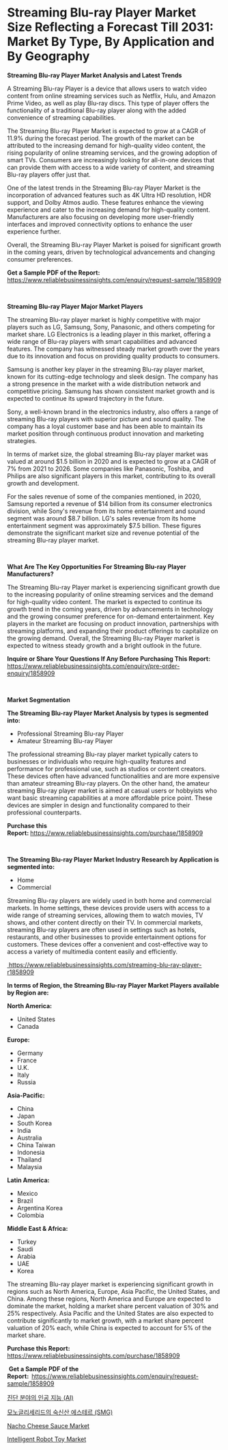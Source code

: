 <p><h1>Streaming Blu-ray Player Market Size Reflecting a Forecast Till 2031: Market By Type, By Application and By Geography</h1></p><p><strong>Streaming Blu-ray Player Market Analysis and Latest Trends</strong></p>
<p><p>A Streaming Blu-ray Player is a device that allows users to watch video content from online streaming services such as Netflix, Hulu, and Amazon Prime Video, as well as play Blu-ray discs. This type of player offers the functionality of a traditional Blu-ray player along with the added convenience of streaming capabilities.</p><p>The Streaming Blu-ray Player Market is expected to grow at a CAGR of 11.9% during the forecast period. The growth of the market can be attributed to the increasing demand for high-quality video content, the rising popularity of online streaming services, and the growing adoption of smart TVs. Consumers are increasingly looking for all-in-one devices that can provide them with access to a wide variety of content, and streaming Blu-ray players offer just that.</p><p>One of the latest trends in the Streaming Blu-ray Player Market is the incorporation of advanced features such as 4K Ultra HD resolution, HDR support, and Dolby Atmos audio. These features enhance the viewing experience and cater to the increasing demand for high-quality content. Manufacturers are also focusing on developing more user-friendly interfaces and improved connectivity options to enhance the user experience further.</p><p>Overall, the Streaming Blu-ray Player Market is poised for significant growth in the coming years, driven by technological advancements and changing consumer preferences.</p></p>
<p><strong>Get a Sample PDF of the Report:&nbsp;</strong> <a href="https://www.reliablebusinessinsights.com/enquiry/request-sample/1858909">https://www.reliablebusinessinsights.com/enquiry/request-sample/1858909</a></p>
<p>&nbsp;</p>
<p><strong>Streaming Blu-ray Player Major Market Players</strong></p>
<p><p>The streaming Blu-ray player market is highly competitive with major players such as LG, Samsung, Sony, Panasonic, and others competing for market share. LG Electronics is a leading player in this market, offering a wide range of Blu-ray players with smart capabilities and advanced features. The company has witnessed steady market growth over the years due to its innovation and focus on providing quality products to consumers.</p><p>Samsung is another key player in the streaming Blu-ray player market, known for its cutting-edge technology and sleek design. The company has a strong presence in the market with a wide distribution network and competitive pricing. Samsung has shown consistent market growth and is expected to continue its upward trajectory in the future.</p><p>Sony, a well-known brand in the electronics industry, also offers a range of streaming Blu-ray players with superior picture and sound quality. The company has a loyal customer base and has been able to maintain its market position through continuous product innovation and marketing strategies.</p><p>In terms of market size, the global streaming Blu-ray player market was valued at around $1.5 billion in 2020 and is expected to grow at a CAGR of 7% from 2021 to 2026. Some companies like Panasonic, Toshiba, and Philips are also significant players in this market, contributing to its overall growth and development.</p><p>For the sales revenue of some of the companies mentioned, in 2020, Samsung reported a revenue of $14 billion from its consumer electronics division, while Sony's revenue from its home entertainment and sound segment was around $8.7 billion. LG's sales revenue from its home entertainment segment was approximately $7.5 billion. These figures demonstrate the significant market size and revenue potential of the streaming Blu-ray player market.</p></p>
<p>&nbsp;</p>
<p><strong>What Are The Key Opportunities For Streaming Blu-ray Player Manufacturers?</strong></p>
<p><p>The Streaming Blu-ray Player market is experiencing significant growth due to the increasing popularity of online streaming services and the demand for high-quality video content. The market is expected to continue its growth trend in the coming years, driven by advancements in technology and the growing consumer preference for on-demand entertainment. Key players in the market are focusing on product innovation, partnerships with streaming platforms, and expanding their product offerings to capitalize on the growing demand. Overall, the Streaming Blu-ray Player market is expected to witness steady growth and a bright outlook in the future.</p></p>
<p><strong>Inquire or Share Your Questions If Any Before Purchasing This Report:</strong> <a href="https://www.reliablebusinessinsights.com/enquiry/pre-order-enquiry/1858909">https://www.reliablebusinessinsights.com/enquiry/pre-order-enquiry/1858909</a></p>
<p>&nbsp;</p>
<p><strong>Market Segmentation</strong></p>
<p><strong>The Streaming Blu-ray Player Market Analysis by types is segmented into:</strong></p>
<p><ul><li>Professional Streaming Blu-ray Player</li><li>Amateur Streaming Blu-ray Player</li></ul></p>
<p><p>The professional streaming Blu-ray player market typically caters to businesses or individuals who require high-quality features and performance for professional use, such as studios or content creators. These devices often have advanced functionalities and are more expensive than amateur streaming Blu-ray players. On the other hand, the amateur streaming Blu-ray player market is aimed at casual users or hobbyists who want basic streaming capabilities at a more affordable price point. These devices are simpler in design and functionality compared to their professional counterparts.</p></p>
<p><strong>Purchase this Report:&nbsp;</strong><a href="https://www.reliablebusinessinsights.com/purchase/1858909">https://www.reliablebusinessinsights.com/purchase/1858909</a></p>
<p>&nbsp;</p>
<p><strong>The Streaming Blu-ray Player Market Industry Research by Application is segmented into:</strong></p>
<p><ul><li>Home</li><li>Commercial</li></ul></p>
<p><p>Streaming Blu-ray players are widely used in both home and commercial markets. In home settings, these devices provide users with access to a wide range of streaming services, allowing them to watch movies, TV shows, and other content directly on their TV. In commercial markets, streaming Blu-ray players are often used in settings such as hotels, restaurants, and other businesses to provide entertainment options for customers. These devices offer a convenient and cost-effective way to access a variety of multimedia content easily and efficiently.</p></p>
<p><a href="https://www.reliablebusinessinsights.com/streaming-blu-ray-player-r1858909">&nbsp;https://www.reliablebusinessinsights.com/streaming-blu-ray-player-r1858909</a></p>
<p><strong>In terms of Region, the Streaming Blu-ray Player Market Players available by Region are:</strong></p>
<p>
    <p> <strong> North America: </strong>
        <ul>
            <li>United States</li>
            <li>Canada</li>
        </ul>
        </p> 
    <p> <strong> Europe: </strong>
        <ul>
            <li>Germany</li>
            <li>France</li>
            <li>U.K.</li>
            <li>Italy</li>
            <li>Russia</li>
        </ul>
        </p> 
    <p> <strong> Asia-Pacific: </strong>
        <ul>
            <li>China</li>
            <li>Japan</li>
            <li>South Korea</li>
            <li>India</li>
            <li>Australia</li>
            <li>China Taiwan</li>
            <li>Indonesia</li>
            <li>Thailand</li>
            <li>Malaysia</li>
        </ul>
        </p> 
    <p> <strong> Latin America: </strong>
        <ul>
            <li>Mexico</li>
            <li>Brazil</li>
            <li>Argentina Korea</li>
            <li>Colombia</li>
        </ul>
        </p> 
    <p> <strong> Middle East & Africa: </strong>
        <ul>
            <li>Turkey</li>
            <li>Saudi</li>
            <li>Arabia</li>
            <li>UAE</li>
            <li>Korea</li>
        </ul>
    </p>
    </p>
<p><p>The streaming Blu-ray player market is experiencing significant growth in regions such as North America, Europe, Asia Pacific, the United States, and China. Among these regions, North America and Europe are expected to dominate the market, holding a market share percent valuation of 30% and 25% respectively. Asia Pacific and the United States are also expected to contribute significantly to market growth, with a market share percent valuation of 20% each, while China is expected to account for 5% of the market share.</p></p>
<p><strong>Purchase this Report: </strong><a href="https://www.reliablebusinessinsights.com/purchase/1858909">https://www.reliablebusinessinsights.com/purchase/1858909</a></p>
<p>&nbsp;<strong>Get a Sample PDF of the Report:&nbsp;&nbsp;</strong><a href="https://www.reliablebusinessinsights.com/enquiry/request-sample/1858909">https://www.reliablebusinessinsights.com/enquiry/request-sample/1858909</a></p>
<p><strong></strong></p>
<p><p><a href="https://github.com/PhilToryphy7876567/Market-Research-Report-List-2/blob/main/7881962153886.md">진단 분야의 인공 지능 (AI)</a></p><p><a href="https://github.com/solomonbode85/Market-Research-Report-List-1/blob/main/9985950153887.md">모노글리세리드의 숙신산 에스테르 (SMG)</a></p><p><a href="https://github.com/kmatchooka/Market-Research-Report-List-1/blob/main/nacho-cheese-sauce-market.md">Nacho Cheese Sauce Market</a></p><p><a href="https://github.com/zmnbyevx75/Market-Research-Report-List-1/blob/main/intelligent-robot-toy-market.md">Intelligent Robot Toy Market</a></p></p>